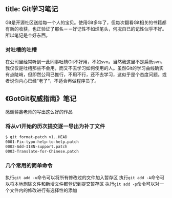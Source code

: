 title: Git学习笔记
---
Git是开源社区送给每一个人的宝贝。使用Git多年了，但每次翻看Git相关的书籍都有新的收获，也正验证了那名－－好记性不如烂笔头，何况自已的记性似乎不好。所以笔记是个好东西。
<!--more-->

### 对吐槽的吐槽
在公司里经常听到一此同事吐槽Git不好用，不如svn。当然我这里不是扁低svn，我仅仅是吐槽那些不会用，而又不去学习如何使用的人。虽然Git的学习曲线确实有点陡峭，但即然公司已推行，不用不行，还不去学习，这似乎是个态度问题。或者说你内心已经”老了“，不适合再做程序员了。

## 《GotGit权威指南》笔记
感谢蒋鑫老师的写出这么好的作品

### 将从v1开始的历次提交逐一导出为补丁文件
```bash
$ git format-patch v1..HEAD
0001-Fix-typo-help-to-help.patch
0002-Add-I18N-support.patch
0003-Translate-for-Chinese.patch
```

### 几个常用的简单命令
执行`git add -u`命令可以将所有修改过的文件加入暂存区
执行`git add -A`命令可以将本地删除文件和新增文件都登记到提交暂存区
执行`git add -p`命令可以对一个文件内的修改进行有选择性的添加

